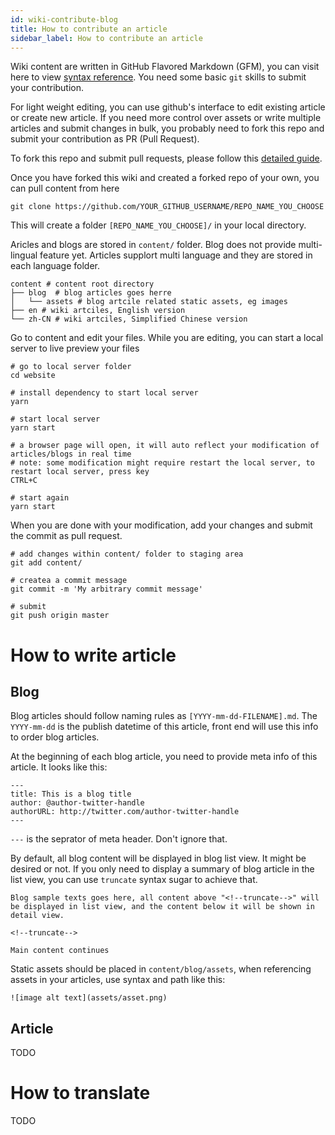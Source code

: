 ```yaml
---
id: wiki-contribute-blog
title: How to contribute an article
sidebar_label: How to contribute an article
---
```


Wiki content are written in GitHub Flavored Markdown (GFM), you can visit here to view [syntax reference](https://guides.github.com/features/mastering-markdown/).  You need some basic `git` skills to submit your contribution.

For light weight editing, you can use github's interface to edit existing article or create new article.  If you need more control over assets or write multiple articles and submit changes in bulk, you probably need to fork this repo and submit your contribution as PR (Pull Request).

To fork this repo and submit pull requests, please follow this [detailed guide](https://guides.github.com/activities/forking/).

Once you have forked this wiki and created a forked repo of your own, you can pull content from here

`git clone https://github.com/YOUR_GITHUB_USERNAME/REPO_NAME_YOU_CHOOSE`

This will create a folder `[REPO_NAME_YOU_CHOOSE]/` in your local directory.

Aricles and blogs are stored in `content/` folder.  Blog does not provide multi-lingual feature yet.  Articles supplort multi language and they are stored in each language folder.  

```
content # content root directory
├── blog  # blog articles goes herre
│   └── assets # blog artcile related static assets, eg images
├── en # wiki artciles, English version
└── zh-CN # wiki artciles, Simplified Chinese version
```

Go to content and edit your files.  While you are editing, you can start a local server to live preview your files

```
# go to local server folder
cd website

# install dependency to start local server
yarn

# start local server
yarn start

# a browser page will open, it will auto reflect your modification of articles/blogs in real time
# note: some modification might require restart the local server, to restart local server, press key
CTRL+C

# start again
yarn start
```

When you are done with your modification, add your changes and submit the commit as pull request.

```
# add changes within content/ folder to staging area
git add content/

# createa a commit message
git commit -m 'My arbitrary commit message'

# submit
git push origin master
```

# How to write article

## Blog

Blog articles should follow naming rules as `[YYYY-mm-dd-FILENAME].md`.  The `YYYY-mm-dd` is the publish datetime of this article, front end will use this info to order blog articles.

At the beginning of each blog article, you need to provide meta info of this article.  It looks like this:

```
---
title: This is a blog title
author: @author-twitter-handle
authorURL: http://twitter.com/author-twitter-handle
---
```

`---` is the seprator of meta header.  Don't ignore that.

By default, all blog content will be displayed in blog list view.  It might be desired or not.  If you only need to display a summary of blog article in the list view, you can use `truncate` syntax sugar to achieve that.

```
Blog sample texts goes here, all content above "<!--truncate-->" will be displayed in list view, and the content below it will be shown in detail view.

<!--truncate-->

Main content continues
```

Static assets should be placed in `content/blog/assets`, when referencing assets in your articles, use syntax and path like this:

```
![image alt text](assets/asset.png)
```

## Article

TODO

# How to translate

TODO
